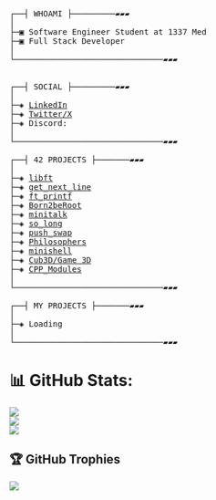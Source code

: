 <pre>

┌──┤ WHOAMI ├─────────▰▰▰
│
├─▣ Software Engineer Student at 1337 Med
├─▣ Full Stack Developer
│
└───────────────────────────────▰▰▰
<!-- ├─▣ I love to dig deep into complex problems and attempt to find the simplest yet the most effecient solution.
├─▣ Interested in low-level Programming, CyberSecurity, DevOps, Netwroking, Cloud and AI. -->

┌──┤ SOCIAL ├─────────▰▰▰
│
├─◈ <a href="https://www.linkedin.com/in/mohamed-yassine-ayache-875931217/">LinkedIn</a>
├─◈ <a href="LinkedIn</a>https://twitter.com/Yacine58632727">Twitter/X</a>
├─◈ Discord:
│
└───────────────────────────────▰▰▰

┌──┤ 42 PROJECTS ├───────▰▰▰
│
├─◈ <a href="https://github.com/siiine-764/Libft_Cursus_2022">libft</a>
├─◈ <a href="https://github.com/siiine-764/get_next_line-42">get_next_line</a>
├─◈ <a href="https://github.com/siiine-764/ft_printf">ft_printf</a>
├─◈ <a href="https://github.com/siiine-764/Born2beroot-42">Born2beRoot</a>
├─◈ <a href="https://github.com/siiine-764/mini_talk">minitalk</a>
├─◈ <a href="https://github.com/siiine-764/so_long">so_long</a>
├─◈ <a href="https://github.com/siiine-764/push_swap_global">push_swap</a>
├─◈ <a href="https://github.com/siiine-764/Philosophers">Philosophers</a>
├─◈ <a href="https://github.com/siiine-764/mini_shell">minishell</a>
├─◈ <a href="https://github.com/siiine-764/game3D">Cub3D/Game 3D</a>
├─◈ <a href="https://github.com/siiine-764/cppmodel">CPP_Modules</a>
│
└───────────────────────────────▰▰▰

┌──┤ MY PROJECTS ├───────▰▰▰
│
├─◈ Loading
│
└───────────────────────────────▰▰▰
</pre>

# 📊 GitHub Stats:
![](https://github-readme-stats.vercel.app/api?username=siiine-764&theme=dark&hide_border=false&include_all_commits=false&count_private=false)<br/>
![](https://github-readme-streak-stats.herokuapp.com/?user=siiine-764&theme=dark&hide_border=false)<br/>
![](https://github-readme-stats.vercel.app/api/top-langs/?username=siiine-764&theme=dark&hide_border=false&include_all_commits=false&count_private=false&layout=compact)

## 🏆 GitHub Trophies
![](https://github-profile-trophy.vercel.app/?username=siiine-764&theme=radical&no-frame=false&no-bg=true&margin-w=4)









